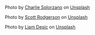 ---
---

Photo by <a href="https://unsplash.com/@csolorzanoe?utm_source=unsplash&utm_medium=referral&utm_content=creditCopyText">Charlie Solorzano</a> on <a href="https://unsplash.com/s/photos/accordion?utm_source=unsplash&utm_medium=referral&utm_content=creditCopyText">Unsplash</a>
  

Photo by <a href="https://unsplash.com/@scottrodgerson?utm_source=unsplash&utm_medium=referral&utm_content=creditCopyText">Scott Rodgerson</a> on <a href="https://unsplash.com/s/photos/siren?utm_source=unsplash&utm_medium=referral&utm_content=creditCopyText">Unsplash</a>


Photo by <a href="https://unsplash.com/@liamdesic?utm_source=unsplash&utm_medium=referral&utm_content=creditCopyText">Liam Desic</a> on <a href="https://unsplash.com/s/photos/banners?utm_source=unsplash&utm_medium=referral&utm_content=creditCopyText">Unsplash</a>
